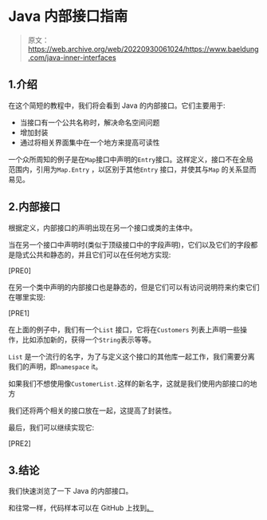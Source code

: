 # Java 内部接口指南

> 原文：<https://web.archive.org/web/20220930061024/https://www.baeldung.com/java-inner-interfaces>

## 1.介绍

在这个简短的教程中，我们将会看到 Java 的内部接口。它们主要用于:

*   当接口有一个公共名称时，解决命名空间问题
*   增加封装
*   通过将相关界面集中在一个地方来提高可读性

一个众所周知的例子是在`Map`接口中声明的`Entry`接口。这样定义，接口不在全局范围内，引用为`Map.Entry` ，以区别于其他`Entry` 接口，并使其与`Map` 的关系显而易见。

## 2.内部接口

根据定义，内部接口的声明出现在另一个接口或类的主体中。

当在另一个接口中声明时(类似于顶级接口中的字段声明)，它们以及它们的字段都是隐式公共和静态的，并且它们可以在任何地方实现:

[PRE0]

在另一个类中声明的内部接口也是静态的，但是它们可以有访问说明符来约束它们在哪里实现:

[PRE1]

在上面的例子中，我们有一个`List` 接口，它将在`Customers` 列表上声明一些操作，比如添加新的，获得一个`String`表示等等。

`List` 是一个流行的名字，为了与定义这个接口的其他库一起工作，我们需要分离我们的声明，即`namespace` it。

如果我们不想使用像`CustomerList.`这样的新名字，这就是我们使用内部接口的地方

我们还将两个相关的接口放在一起，这提高了封装性。

最后，我们可以继续实现它:

[PRE2]

## 3.结论

我们快速浏览了一下 Java 的内部接口。

和往常一样，代码样本可以在 GitHub 上找到[。](https://web.archive.org/web/20220523153642/https://github.com/eugenp/tutorials/tree/master/core-java-modules/core-java-lang-oop-inheritance)